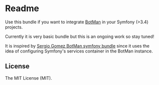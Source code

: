 # Readme

Use this bundle if you want to integrate [BotMan](https://botman.io/) in your Symfony (>3.4) projects.

Currently it is very basic bundle but this is an ongoing work so stay tuned!

It is inspired by [Sergio Gomez BotMan symfony bundle](https://github.com/sgomez/botman-bundle) since it uses the idea of configuring Symfony's services container in the BotMan instance.

## License

The MIT License (MIT).
